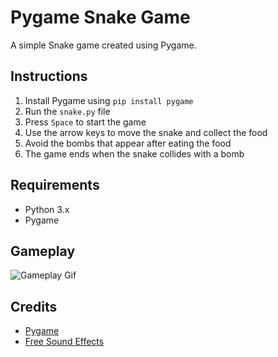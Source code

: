 # Pygame Snake Game

A simple Snake game created using Pygame.

## Instructions

1. Install Pygame using `pip install pygame`
2. Run the `snake.py` file
3. Press `Space` to start the game
4. Use the arrow keys to move the snake and collect the food
5. Avoid the bombs that appear after eating the food
6. The game ends when the snake collides with a bomb

## Requirements

- Python 3.x
- Pygame

## Gameplay

![Gameplay Gif](gameplay.gif)

## Credits

- [Pygame](https://www.pygame.org/)
- [Free Sound Effects](https://www.zapsplat.com/)
